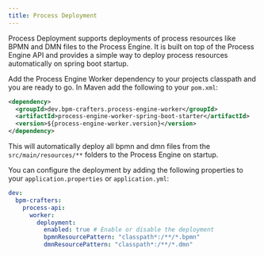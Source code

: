 ```yaml
---
title: Process Deployment
---
```


Process Deployment supports deployments of process resources like BPMN and DMN files to the Process Engine.
It is built on top of the Process Engine API and provides a simple way to deploy process resources automatically on spring boot startup.

Add the Process Engine Worker dependency to your projects classpath and you are ready to go. In Maven add the following to your `pom.xml`:

```xml
<dependency>
  <groupId>dev.bpm-crafters.process-engine-worker</groupId>
  <artifactId>process-engine-worker-spring-boot-starter</artifactId>
  <version>${process-engine-worker.version}</version>
</dependency>
```

This will automatically deploy all bpmn and dmn files from the `src/main/resources/**` folders to the Process Engine on startup.

You can configure the deployment by adding the following properties to your `application.properties` or `application.yml`:

```yaml
dev:
  bpm-crafters:
    process-api:
      worker:
        deployment:
          enabled: true # Enable or disable the deployment
          bpmnResourcePattern: "classpath*:/**/*.bpmn"
          dmnResourcePattern: "classpath*:/**/*.dmn"
```

